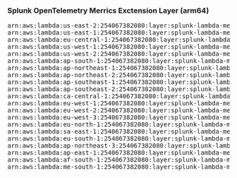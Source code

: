 <h3>Splunk OpenTelemetry Merrics Exctension Layer (arm64)</h3>

<pre>
arn:aws:lambda:us-east-2:254067382080:layer:splunk-lambda-metrics-arm:1
arn:aws:lambda:us-east-1:254067382080:layer:splunk-lambda-metrics-arm:2
arn:aws:lambda:eu-central-1:254067382080:layer:splunk-lambda-metrics-arm:2
arn:aws:lambda:us-west-1:254067382080:layer:splunk-lambda-metrics-arm:2
arn:aws:lambda:us-west-2:254067382080:layer:splunk-lambda-metrics-arm:2
arn:aws:lambda:ap-south-1:254067382080:layer:splunk-lambda-metrics-arm:2
arn:aws:lambda:ap-northeast-1:254067382080:layer:splunk-lambda-metrics-arm:2
arn:aws:lambda:ap-northeast-2:254067382080:layer:splunk-lambda-metrics-arm:2
arn:aws:lambda:ap-southeast-1:254067382080:layer:splunk-lambda-metrics-arm:2
arn:aws:lambda:ap-southeast-2:254067382080:layer:splunk-lambda-metrics-arm:2
arn:aws:lambda:ca-central-1:254067382080:layer:splunk-lambda-metrics-arm:2
arn:aws:lambda:eu-west-1:254067382080:layer:splunk-lambda-metrics-arm:2
arn:aws:lambda:eu-west-2:254067382080:layer:splunk-lambda-metrics-arm:2
arn:aws:lambda:eu-west-3:254067382080:layer:splunk-lambda-metrics-arm:2
arn:aws:lambda:eu-north-1:254067382080:layer:splunk-lambda-metrics-arm:2
arn:aws:lambda:sa-east-1:254067382080:layer:splunk-lambda-metrics-arm:2
arn:aws:lambda:eu-south-1:254067382080:layer:splunk-lambda-metrics-arm:2
arn:aws:lambda:ap-northeast-3:254067382080:layer:splunk-lambda-metrics-arm:2
arn:aws:lambda:ap-east-1:254067382080:layer:splunk-lambda-metrics-arm:2
arn:aws:lambda:af-south-1:254067382080:layer:splunk-lambda-metrics-arm:2
arn:aws:lambda:me-south-1:254067382080:layer:splunk-lambda-metrics-arm:2
</pre>
